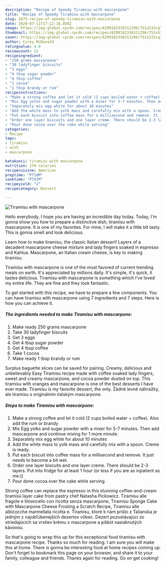 ```yaml
---
description: "Recipe of Speedy Tiramisu with mascarpone"
title: "Recipe of Speedy Tiramisu with mascarpone"
slug: 2675-recipe-of-speedy-tiramisu-with-mascarpone
date: 2020-07-11T17:12:16.856Z
image: https://img-global.cpcdn.com/recipes/6299182336311296/751x532cq70/tiramisu-with-mascarpone-recipe-main-photo.jpg
thumbnail: https://img-global.cpcdn.com/recipes/6299182336311296/751x532cq70/tiramisu-with-mascarpone-recipe-main-photo.jpg
cover: https://img-global.cpcdn.com/recipes/6299182336311296/751x532cq70/tiramisu-with-mascarpone-recipe-main-photo.jpg
author: Corey McDonald
ratingvalue: 4.9
reviewcount: 12
recipeingredient:
- "250 grams mascarpone"
- "30 ladyfinger biscuits"
- "3 eggs"
- "4 tbsp sugar powder"
- "4 tbsp coffee"
- "1 cocoa"
- "1 tbsp brandy or rum"
recipeinstructions:
- "Make a strong coffee and let it cold (2 cups boiled water + coffee). Also add the rum or brandy"
- "Mix Egg yolks and sugar powder with a mixer for 5-7 minutes. Then add mascarpone and continue mixing for 1 more minute."
- "Separately mix egg white for about 10 minutes"
- "Add the white mass to yolk mass and carefully mix with a spoon. Creme is ready."
- "Put each biscuit into coffee mass for a millisecond and remove. It just needs to become a bit wet."
- "Order one layer biscuits and one layer creme. There should be 2-3 layers. Put into fridge for at least 1 hour (or less if you are as inpatient as me:))"
- "Pour done cocoa over the cake while serving"
categories:
- Recipe
tags:
- tiramisu
- with
- mascarpone

katakunci: tiramisu with mascarpone 
nutrition: 170 calories
recipecuisine: American
preptime: "PT18M"
cooktime: "PT47M"
recipeyield: "2"
recipecategory: Dessert

---
```



![Tiramisu with mascarpone](https://img-global.cpcdn.com/recipes/6299182336311296/751x532cq70/tiramisu-with-mascarpone-recipe-main-photo.jpg)

Hello everybody, I hope you are having an incredible day today. Today, I'm gonna show you how to prepare a distinctive dish, tiramisu with mascarpone. It is one of my favorites. For mine, I will make it a little bit tasty. This is gonna smell and look delicious.

Learn how to make tiramisu, the classic Italian dessert! Layers of a decadent mascarpone cheese mixture and lady fingers soaked in espresso and Kahlua. Mascarpone, an Italian cream cheese, is key to making tiramisu.

Tiramisu with mascarpone is one of the most favored of current trending meals on earth. It's appreciated by millions daily. It's simple, it's quick, it tastes delicious. Tiramisu with mascarpone is something which I've loved my entire life. They are fine and they look fantastic.


To get started with this recipe, we have to prepare a few components. You can have tiramisu with mascarpone using 7 ingredients and 7 steps. Here is how you can achieve it.

<!--inarticleads1-->

##### The ingredients needed to make Tiramisu with mascarpone:

1. Make ready 250 grams mascarpone
1. Take 30 ladyfinger biscuits
1. Get 3 eggs
1. Get 4 tbsp sugar powder
1. Get 4 tbsp coffee
1. Take 1 cocoa
1. Make ready 1 tbsp brandy or rum


Surplus baguette slices can be saved for pairing. Creamy, delicious and unbelievably Easy Tiramisu recipe made with coffee soaked lady fingers, sweet and creamy mascarpone, and cocoa powder dusted on top. This tiramisu with oranges and mascarpone is one of the best desserts I have ever made. Tiramisu is my favorite dessert, the only. Žádné levné náhražky, ale tiramisu s originálním italským mascarpone. 

<!--inarticleads2-->

##### Steps to make Tiramisu with mascarpone:

1. Make a strong coffee and let it cold (2 cups boiled water + coffee). Also add the rum or brandy
1. Mix Egg yolks and sugar powder with a mixer for 5-7 minutes. Then add mascarpone and continue mixing for 1 more minute.
1. Separately mix egg white for about 10 minutes
1. Add the white mass to yolk mass and carefully mix with a spoon. Creme is ready.
1. Put each biscuit into coffee mass for a millisecond and remove. It just needs to become a bit wet.
1. Order one layer biscuits and one layer creme. There should be 2-3 layers. Put into fridge for at least 1 hour (or less if you are as inpatient as me:))
1. Pour done cocoa over the cake while serving


Strong coffee can replace the espresso in this stunning coffee-and-cream tiramisù layer cake from pastry chef Natasha Pickowicz. Tiramisu alle fragole e limoncello con ricotta senza mascarpone, Tiramisu Sponge Cake with Mascarpone Cheese Frosting a Scratch Recipe, Tiramisu alle albicocche marmellata ricotta e. Tiramisu, ktoré k nám prišlo z Talianska je jedným z najobľúbenejších dezertov vôbec. Dezert pozostávajúci zo striedajúcich sa vrstiev krému s mascarpone a piškót nasiaknutých kávovou. 

So that's going to wrap this up for this exceptional food tiramisu with mascarpone recipe. Thanks so much for reading. I am sure you will make this at home. There is gonna be interesting food at home recipes coming up. Don't forget to bookmark this page on your browser, and share it to your family, colleague and friends. Thanks again for reading. Go on get cooking!
